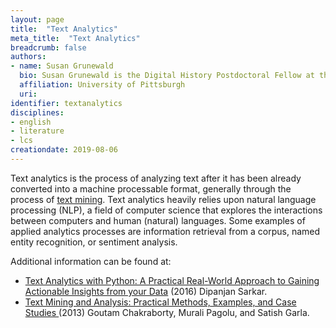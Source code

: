 ```yaml
---
layout: page
title:  "Text Analytics"
meta_title:  "Text Analytics"
breadcrumb: false
authors: 
- name: Susan Grunewald
  bio: Susan Grunewald is the Digital History Postdoctoral Fellow at the University of Pittsburgh’s World History Center. She received her PhD from Carnegie Mellon University, where she was a two-time A.W. Mellon Fellow in Digital Humanities. Her research focuses on Soviet history, particularly German prisoners of war in the USSR during and after the Second World War.
  affiliation: University of Pittsburgh
  uri:
identifier: textanalytics
disciplines: 
- english
- literature
- lcs
creationdate: 2019-08-06
---
```


Text analytics is the process of analyzing text after it has been already converted into a machine processable format, generally through the process of [text mining](/_topics/TextMining.md). Text analytics heavily relies upon natural language processing (NLP), a field of computer science that explores the interactions between computers and human (natural) languages. Some examples of applied analytics processes are information retrieval from a corpus, named entity recognition, or sentiment analysis.

Additional information can be found at:
 -  [Text Analytics with Python: A Practical Real-World Approach to Gaining Actionable Insights from your Data](https://books.google.com/books?id=IimgDQAAQBAJ&printsec=frontcover&dq=text+mining&hl=en&sa=X&ved=0ahUKEwj_1dr0xOzjAhXEg-AKHSIvAuUQ6AEIPjAD#v=onepage&q=text%20mining&f=false) (2016) Dipanjan Sarkar.
 -  [Text Mining and Analysis: Practical Methods, Examples, and Case Studies ](https://books.google.com/books?id=SUKDAgAAQBAJ&printsec=frontcover&dq=text+analytics&hl=en&sa=X&ved=0ahUKEwjDvNOtvu7jAhVImuAKHZxhCCAQ6AEISTAF#v=onepage&q=text%20analytics&f=false) (2013) Goutam Chakraborty, Murali Pagolu, and Satish Garla.

